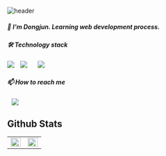 ![header](https://capsule-render.vercel.app/api?type=soft&color=auto&height=100&section=header&text=🖐Hi%20there🖐&fontSize=65&fontAlignY=56&animation=scaleIn)

<h5>🌱 I'm Dongjun. Learning web development process.</h5>

<h5>🛠 Technology stack</h5>

<img src="https://img.shields.io/badge/Java-007396?style=flat-square&logo=Java&logoColor=white"/>    <img src="https://img.shields.io/badge/Oracle-F80000?style=flat-square&logo=Oracle&logoColor=white" style="height : auto; margin-left : 10px; margin-right : 10px;"/>    <img src="https://img.shields.io/badge/HTML5-E34F26?style=flat-square&logo=HTML5&logoColor=white" style="height : auto; margin-left : 10px; margin-right : 10px;"/>

<h5>📫 How to reach me</h5>
<a href="https://jhost.tistory.com/" onclick="return ! window.open(this.href);">
<img src="https://img.shields.io/badge/Tistory-000000?style=flat-square&logo=Tidal&logoColor=white" style="height : auto; margin-left : 10px; margin-right : 10px;"/></a>


## Github Stats  
<table><tr><td valign="top" width="50%">

<img src="https://github-readme-stats.vercel.app/api?username=ddongjunn&show_icons=true&hide=contribs&theme=graywhite&count_private=true&hide_border=true" align="left" style="width: 100%" />

</td><td valign="top" width="50%">

<img src="https://github-readme-stats.vercel.app/api/top-langs/?username=ddongjunn&hide_border=true&layout=compact" align="left" style="width: 100%" />

</td></tr></table>  
